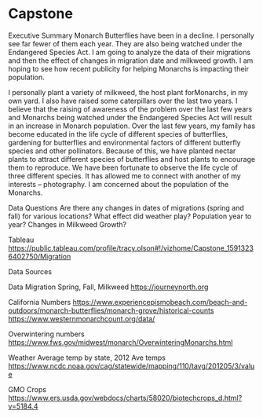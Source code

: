 # Capstone

Executive Summary
Monarch Butterflies have been in a decline.  I personally see far fewer of them each year.  They are also being watched under the Endangered Species Act.  I am going to analyze the data of their migrations and then the effect of changes in migration date and milkweed growth.  I am hoping to see how recent publicity for helping Monarchs is impacting their population.  

I personally plant a variety of milkweed, the host plant forMonarchs, in my own yard.  I also have raised some caterpillars over the last two years.  I believe that the raising of awareness of the problem over the last few years and Monarchs being watched under the Endangered Species Act will result in an increase in Monarch population. 
Over the last few years, my family has become educated in the life cycle of different species of butterflies, gardening for butterflies and environmental factors of different butterfly species and other pollinators.  Because of this, we have planted nectar plants to attract different species of butterflies and host plants to encourage them to reproduce.  We have been fortunate to observe the life cycle of three different species.  It has allowed me to connect with another of my interests – photography.  I am concerned about the population of the Monarchs.  


Data Questions 
Are there any changes in dates of migrations (spring and fall) for various locations?
What effect did weather play?
Population year to year?
Changes in Milkweed Growth?


Tableau    https://public.tableau.com/profile/tracy.olson#!/vizhome/Capstone_15913236402750/Migration

Data Sources

Data Migration Spring, Fall, Milkweed https://journeynorth.org

California Numbers https://www.experiencepismobeach.com/beach-and-outdoors/monarch-butterflies/monarch-grove/historical-counts
                   https://www.westernmonarchcount.org/data/

Overwintering numbers https://www.fws.gov/midwest/monarch/OverwinteringMonarchs.html

Weather Average temp by state, 2012 Ave temps https://www.ncdc.noaa.gov/cag/statewide/mapping/110/tavg/201205/3/value

GMO Crops https://www.ers.usda.gov/webdocs/charts/58020/biotechcrops_d.html?v=5184.4
